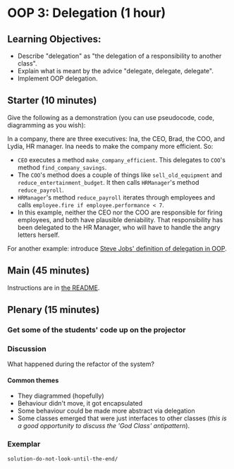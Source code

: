 # OOP 3: Delegation (1 hour)

## Learning Objectives:

- Describe "delegation" as "the delegation of a responsibility to another class".
- Explain what is meant by the advice "delegate, delegate, delegate".
- Implement OOP delegation.

## Starter (10 minutes)

Give the following as a demonstration (you can use pseudocode, code, diagramming as you wish):

In a company, there are three executives: Ina, the CEO, Brad, the COO, and Lydia, HR manager. Ina needs to make the company more efficient. So:

- `CEO` executes a method `make_company_efficient`. This delegates to `COO`'s method `find_company_savings`.
- The `COO`'s method does a couple of things like `sell_old_equipment` and `reduce_entertainment_budget`. It then calls `HRManager`'s method `reduce_payroll`.
- `HRManager`'s method `reduce_payroll` iterates through employees and calls `employee.fire if employee.performance < 7`.
- In this example, neither the CEO nor the COO are responsible for firing employees, and both have plausible deniability. That responsibility has been delegated to the HR Manager, who will have to handle the angry letters herself.

For another example: introduce [Steve Jobs' definition of delegation in OOP](http://www.edibleapple.com/2011/10/29/steve-jobs-explains-object-oriented-programming/).

## Main (45 minutes)

Instructions are in [the README](README.md).

## Plenary (15 minutes)

### Get some of the students' code up on the projector

### Discussion

What happened during the refactor of the system?

#### Common themes

- They diagrammed (hopefully)
- Behaviour didn't move, it got encapsulated
- Some behaviour could be made more abstract via delegation
- Some classes emerged that were just interfaces to other classes (_this is a good opportunity to discuss the 'God Class' antipattern_).

### Exemplar

`solution-do-not-look-until-the-end/`
